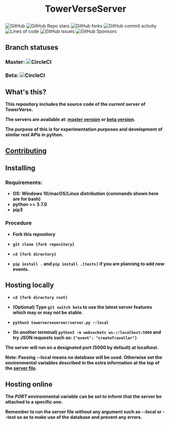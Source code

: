 # <p align="center">**TowerVerseServer**</p>
![GitHub](https://img.shields.io/github/license/TowerVerse/towerverseserver) ![GitHub Repo stars](https://img.shields.io/github/stars/TowerVerse/towerverseserver?style=social) ![GitHub forks](https://img.shields.io/github/forks/TowerVerse/towerverseserver?style=social) ![GitHub commit activity](https://img.shields.io/github/commit-activity/m/TowerVerse/towerverseserver) ![Lines of code](https://img.shields.io/tokei/lines/github/TowerVerse/towerverseserver?branch=master)
![GitHub issues](https://img.shields.io/github/issues/TowerVerse/towerverseserver) ![GitHub Sponsors](https://img.shields.io/github/sponsors/TowerVerse)

## Branch statuses

### Master: ![CircleCI](https://circleci.com/gh/TowerVerse/towerverseserver.svg?branch=master&style=shield)

### Beta: ![CircleCI](https://circleci.com/gh/TowerVerse/towerverseserver.svg?branch=beta&style=shield)

## What's this?

**This repository includes the source code of the current server of TowerVerse.**

**The servers are available at: [master version](https://towerverse.herokuapp.com) or [beta version](https://towerverse-beta.herokuapp.com).**

**The purpose of this is for experimentation purposes and development of similar rest APIs in python.**

## [Contributing](https://github.com/TowerVerse/towerverseserver/blob/master/CONTRIBUTING.md)

## Installing

### Requirements:

- **OS: Windows 10/macOS/Linux distribution (commands shown here are for bash)**
- **python >= 3.7.0**
- **pip3**

### Procedure

- **Fork this repository**

- **```git clone {fork repository}```**

- **```cd {fork directory}```**

- **```pip install .``` and ```pip install .[tests]``` if you are planning to add new events.**

## Hosting locally

- **```cd {fork directory root}```**

- **(Optional) Type ```git switch beta``` to use the latest server features which may or may not be stable.**

- **```python3 towerverseserver/server.py --local```**

- **(In another terminal) ```python3 -m websockets ws://localhost:5000``` and try JSON requests such as: ```{"event": "createTraveller"}```**

**The server will run on a designated port (5000 by default) at localhost.**

**Note: Passing --local means no database will be used. Otherwise set the environmental variables described in the extra information at the top of the [server file](https://github.com/TowerVerse/towerverseserver/blob/master/towerverseserver/server.py).**

## Hosting online

**The *PORT* environmental variable can be set to inform that the server be attached to a specific one.**

**Remember to run the server file without any argument such as --local or --test so as to make use of the database and prevent any errors.**
